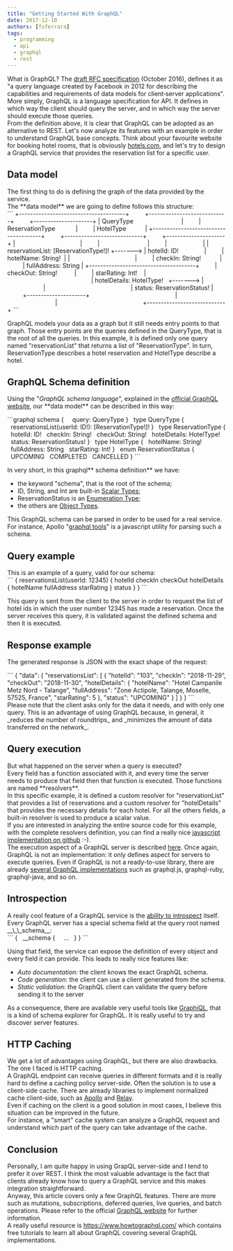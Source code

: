 ```yaml
---
title: "Getting Started With GraphQL"
date: 2017-12-10
authors: [fsferrara]
tags:
  - programming
  - api
  - graphql
  - rest
---
```

<div>
  What is GraphQL? The <a href="http://facebook.github.io/graphql/October2016/">draft RFC specification</a> (October 2016), defines it as "a query language created by Facebook in 2012 for describing the capabilities and requirements of data models for client‐server applications". More simply, GraphQL is a language specification for API. It defines in which way the client should query the server, and in which way the server should execute those queries.
</div>

<!-- truncate -->

<div>
  From the definition above, it is clear that GraphQL can be adopted as an alternative to REST. Let's now analyze its features with an example in order to understand GraphQL base concepts.  
 Think about your favourite website for booking hotel rooms, that is obviously <a href="https://www.hotels.com/">hotels.com</a>, and let's try to design a GraphQL service that provides the reservation list for a specific user.
</div>

## Data model

<div>
  The first thing to do is defining the graph of the data provided by the service.
</div>

<div>
  The **data model** we are going to define follows this structure:
</div>

<div>
```
+--------------------------------------+         +----------------------------+         +---------------------+
| QueryType                            |         | ReservationType            |         | HotelType           |
+--------------------------------------+         +----------------------------+         +---------------------+
|                                      |         |                            |         |                     |
| reservationList: [ReservationType!]! +-------> | hotelId: ID!               |         | hotelName: String!  |
|                                      |         | checkIn: String!           |         | fullAddress: String |
+--------------------------------------+         | checkOut: String!          |         | starRating: Int!    |
                                                 | hotelDetails: HotelType!   +-------> |                     |
                                                 | status: ReservationStatus! |         +---------------------+
                                                 |                            |
                                                 +----------------------------+
```

  <p>
    GraphQL models your data as a graph but it still needs entry points to that graph. Those entry points are the queries defined in the QueryType, that is the root of all the queries.  
 In this example, it is defined only one query named "reservationList" that returns a list of "ReservationType". In turn, ReservationType describes a hotel reservation and HotelType describe a hotel.
  </p>

## GraphQL Schema definition

  <p>
    Using the "<em>GraphQL schema language</em>", explained in the <a href="http://graphql.org/learn/schema/">official GraphQL website</a>, our **data model** can be described in this way:
  </p>
</div>

<div>
  ```graphql
schema {
    query: QueryType
}
 
type QueryType {
  reservationsList(userId: ID!): [ReservationType!]!
}
 
type ReservationType {
  hotelId: ID!
  checkIn: String!
  checkOut: String!
  hotelDetails: HotelType!
  status: ReservationStatus!
}
 
type HotelType {
  hotelName: String!
  fullAddress: String
  starRating: Int!
}
 
enum ReservationStatus {
  UPCOMING
  COMPLETED
  CANCELLED
}
```

  <p>
    In very short, in this graphql** schema definition** we have:
  </p>
</div>

<div>
  <ul>
    <li>
      the keyword "schema", that is the root of the schema;
    </li>
    <li>
      ID, String, and Int are built-in <a href="http://graphql.org/learn/schema/#scalar-types">Scalar Types</a>;
    </li>
    <li>
      ReservationStatus is an <a href="http://graphql.org/learn/schema/#enumeration-types">Enumeration Type</a>;
    </li>
    <li>
      the others are <a href="http://graphql.org/learn/schema/#object-types-and-fields">Object Types</a>.
    </li>
  </ul>
</div>

<div>
  This GraphQL schema can be parsed in order to be used for a real service. For instance, Apollo "<a href="https://github.com/apollographql/graphql-tools">graphql tools</a>" is a javascript utility for parsing such a schema.
</div>

## Query example

<div>
  This is an example of a query, valid for our schema:
</div>

<div>
```
{
  reservationsList(userId: 12345) {
    hotelId
    checkIn
    checkOut
    hotelDetails {
      hotelName
      fullAddress
      starRating
    }
    status
  }
}
```

  <p>
    This query is sent from the client to the server in order to request the list of hotel ids in which the user number 12345 has made a reservation. Once the server receives this query, it is validated against the defined schema and then it is executed.
  </p>

## Response example

  <p>
    The generated response is JSON with the exact shape of the request:
  </p>
</div>

<div>
```
{
  "data": {
    "reservationsList": [
      {
        "hotelId": "103",
        "checkIn": "2018-11-29",
        "checkOut": "2018-11-30",
        "hotelDetails": {
          "hotelName": "Hotel Campanile Metz Nord - Talange",
          "fullAddress": "Zone Actipole, Talange, Moselle, 57525, France",
          "starRating": 5
        },
        "status": "UPCOMING"
      }
    ]
  }
}
```
</div>

<div>
  Please note that the client asks only for the data it needs, and with only one query. This is an advantage of using GraphQL because, in general, it _reduces the number of roundtrips_ and _minimizes the amount of data transferred on the network_.
</div>

## Query execution

<div>
  But what happened on the server when a query is executed?
</div>

<div>
  Every field has a function associated with it, and every time the server needs to produce that field then that function is executed. Those functions are named **resolvers**.
</div>

<div>
  In this specific example, it is defined a custom resolver for "reservationList" that provides a list of reservations and a custom resolver for "hotelDetails" that provides the necessary details for each hotel. For all the others fields, a built-in resolver is used to produce a scalar value.
</div>

<div>
  If you are interested in analyzing the entire source code for this example, with the complete resolvers definition, you can find a really nice <a href="https://github.com/fsferrara/from-rest-to-graphql-meetup">javascript implementation on github</a> :-).
</div>

<div>
</div>

<div>
  The execution aspect of a GraphQL server is described <a href="http://graphql.org/learn/execution/">here</a>. Once again, GraphQL is not an implementation: it only defines aspect for servers to execute queries. Even if GraphQL is not a ready-to-use library, there are already <a href="http://graphql.org/code/">several GraphQL implementations</a> such as graphql.js, graphql-ruby, graphql-java, and so on.
</div>

## Introspection

<div>
  A really cool feature of a GraphQL service is the <a href="http://graphql.org/learn/introspection/">ability to introspect</a> itself. Every GraphQL server has a special schema field at the query root named __\_\_schema__:
</div>

<div>
```
{
  __schema {
    ...
  }
}
```
  <p>
    Using that field, the service can expose the definition of every object and every field it can provide. This leads to really nice features like:
  </p>
</div>

  * _Auto documentation_: the client knows the exact GraphQL schema.
  * _Code generation_: the client can use a client generated from the schema.
  * _Static validation_: the GraphQL client can validate the query before sending it to the server

<div>
  As a consequence, there are available very useful tools like <a href="https://github.com/graphql/graphiql">GraphiQL</a>, that is a kind of schema explorer for GraphQL. It is really useful to try and discover server features.
</div>

## HTTP Caching

<div>
  We get a lot of advantages using GraphQL, but there are also drawbacks. The one I faced is HTTP caching.
</div>

<div>
  A GraphQL endpoint can receive queries in different formats and it is really hard to define a caching policy server-side. Often the solution is to use a client-side cache. There are already libraries to implement normalized cache client-side, such as <a href="https://www.apollographql.com/">Apollo</a> and <a href="http://facebook.github.io/relay/">Relay</a>.
</div>

<div>
  Even if caching on the client is a good solution in most cases, I believe this situation can be improved in the future.
</div>

<div>
  For instance, a "smart" cache system can analyze a GraphQL request and understand which part of the query can take advantage of the cache.
</div>

## Conclusion

<div>
  Personally, I am quite happy in using GrapQL server-side and I tend to prefer it over REST. I think the most valuable advantage is the fact that clients already know how to query a GraphQL service and this makes integration straightforward.
</div>

<div>
  Anyway, this article covers only a few GraphQL features. There are more such as mutations, subscriptions, deferred queries, live queries, and batch operations. Please refer to the official <a href="http://graphql.org/">GraphQL website</a> for further information.
</div>

<div>
  A really useful resource is <a href="https://www.howtographql.com/">https://www.howtographql.com/</a> which contains free tutorials to learn all about GraphQL covering several GraphQL implementations.
</div>
